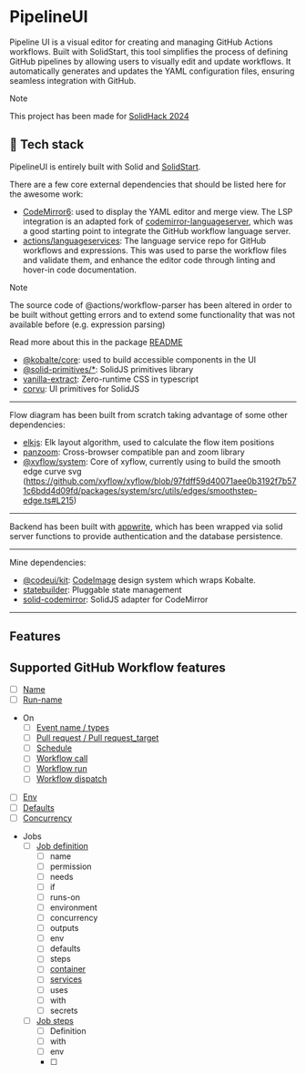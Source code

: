 # PipelineUI

Pipeline UI is a visual editor for creating and managing GitHub Actions workflows.
Built with SolidStart, this tool simplifies the process of defining GitHub pipelines
by allowing users to visually edit and update workflows. It automatically generates and
updates the YAML configuration files, ensuring seamless integration with GitHub.

> [!NOTE]
>
> This project has been made for [SolidHack 2024](https://www.solidjs.com/blog/solidhack-2024-announcement)

## 🤖 Tech stack

PipelineUI is entirely built with Solid and [SolidStart](https://github.com/solidjs/solid-start).

There are a few core external dependencies that should be listed here for the awesome work:

- [CodeMirror6](https://codemirror.net/): used to display the YAML editor and merge view. The LSP integration is an
  adapted fork of [codemirror-languageserver](https://github.com/FurqanSoftware/codemirror-languageserver), which was a
  good starting point to integrate the GitHub workflow language server.
- [actions/languageservices](https://github.com/actions/languageservices): The language service repo for GitHub
  workflows and expressions. This was used to parse the workflow files and validate them, and enhance the editor code
  through linting and hover-in code documentation.

> [!NOTE]
>
> The source code of @actions/workflow-parser has been altered in order to be built without getting errors and to
> extend some functionality that was not available before (e.g. expression parsing)
>
> Read more about this in the package [README](./packages/workflow-parser/README.md)

- [@kobalte/core](https://github.com/kobaltedev/kobalte): used to build accessible components in the UI
- [@solid-primitives/*](https://github.com/solidjs-community/solid-primitives): SolidJS primitives library
- [vanilla-extract](https://vanilla-extract.style/): Zero-runtime CSS in typescript
- [corvu](https://corvu.dev/): UI primitives for SolidJS

---

Flow diagram has been built from scratch taking advantage of some other dependencies:

- [elkjs](https://github.com/kieler/elkjs): Elk layout algorithm, used to calculate the flow item positions
- [panzoom](https://github.com/anvaka/panzoom): Cross-browser compatible pan and zoom library
- [@xyflow/system](): Core of xyflow, currently using to build the smooth edge curve
  svg (https://github.com/xyflow/xyflow/blob/97fdff59d40071aee0b3192f7b571c6bdd4d09fd/packages/system/src/utils/edges/smoothstep-edge.ts#L215)

---

Backend has been built with [appwrite](https://appwrite.io/), which has been wrapped via solid server functions
to provide authentication and the database persistence.

---

Mine dependencies:

- [@codeui/kit](https://github.com/riccardoperra/codeui): [CodeImage](https://github.com/riccardoperra/codeimage) design
  system which wraps Kobalte.
- [statebuilder](https://github.com/riccardoperra/statebuilder): Pluggable state management
- [solid-codemirror](https://github.com/riccardoperra/solid-codemirror): SolidJS adapter for CodeMirror

---

## Features

## Supported GitHub Workflow features

- [ ] [Name](https://docs.github.com/en/actions/writing-workflows/workflow-syntax-for-github-actions#name)
- [ ] [Run-name](https://docs.github.com/en/actions/writing-workflows/workflow-syntax-for-github-actions#run-name)
- On
    - [ ] [Event name / types](https://docs.github.com/en/actions/writing-workflows/workflow-syntax-for-github-actions#onevent_nametypes)
    - [ ] [Pull request / Pull request_target](https://docs.github.com/en/actions/writing-workflows/workflow-syntax-for-github-actions#onpull_requestpull_request_targetbranchesbranches-ignore)
    - [ ] [Schedule](https://docs.github.com/en/actions/writing-workflows/workflow-syntax-for-github-actions#onschedule)
    - [ ] [Workflow call](https://docs.github.com/en/actions/writing-workflows/workflow-syntax-for-github-actions#onworkflow_call)
    - [ ] [Workflow run](https://docs.github.com/en/actions/writing-workflows/workflow-syntax-for-github-actions#onworkflow_runbranchesbranches-ignore)
    - [ ] [Workflow dispatch](https://docs.github.com/en/actions/writing-workflows/workflow-syntax-for-github-actions#onworkflow_dispatch)
- [ ] [Env](https://docs.github.com/en/actions/writing-workflows/workflow-syntax-for-github-actions#onpull_requestpull_request_targetbranchesbranches-ignore)
- [ ] [Defaults](https://docs.github.com/en/actions/writing-workflows/workflow-syntax-for-github-actions#defaults)
- [ ] [Concurrency](https://docs.github.com/en/actions/writing-workflows/workflow-syntax-for-github-actions#concurrency)
- Jobs
    - [ ] [Job definition](https://docs.github.com/en/actions/writing-workflows/workflow-syntax-for-github-actions#jobsjob_id)
        - [ ] name
        - [ ] permission
        - [ ] needs
        - [ ] if
        - [ ] runs-on
        - [ ] environment
        - [ ] concurrency
        - [ ] outputs
        - [ ] env
        - [ ] defaults
        - [ ] steps
        - [ ] [container](https://docs.github.com/en/actions/writing-workflows/workflow-syntax-for-github-actions#jobsjob_idcontainer)
        - [ ] [services](https://docs.github.com/en/actions/writing-workflows/workflow-syntax-for-github-actions#jobsjob_idservices)
        - [ ] uses
        - [ ] with
        - [ ] secrets
    - [ ] [Job steps](https://docs.github.com/en/actions/writing-workflows/workflow-syntax-for-github-actions#jobsjob_idsteps)
        - [ ] Definition
        - [ ] with
        - [ ] env
        - [ ]
